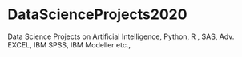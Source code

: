# DataScienceProjects2020
Data Science Projects on Artificial Intelligence, Python, R , SAS, Adv. EXCEL, IBM SPSS, IBM Modeller etc.,
